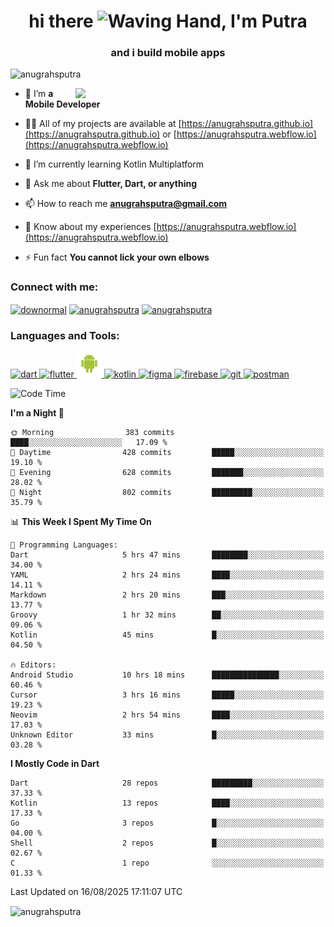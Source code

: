 

<h1 align="center">hi there <img src="https://raw.githubusercontent.com/Tarikul-Islam-Anik/Animated-Fluent-Emojis/master/Emojis/Hand%20gestures/Waving%20Hand.png" alt="Waving Hand" width="40" height="40" />, I'm Putra</h1>
<h3 align="center">and i build mobile apps</h3>

<p align="left"> <img src="https://komarev.com/ghpvc/?username=anugrahsputra&label=Profile%20views&color=0e75b6&style=plastic" alt="anugrahsputra" /> </p>
<img align="right" width="400" src="https://user-images.githubusercontent.com/74038190/240815616-7b282ec6-fcc3-4600-90a7-2c3140549f58.gif"/>


- 🔭 I’m **a Mobile Developer**

- 👨‍💻 All of my projects are available at [https://anugrahsputra.github.io](https://anugrahsputra.github.io) or [https://anugrahsputra.webflow.io](https://anugrahsputra.webflow.io)

- 🌱 I’m currently learning Kotlin Multiplatform

- 💬 Ask me about **Flutter, Dart, or anything**

- 📫 How to reach me **anugrahsputra@gmail.com**

- 📄 Know about my experiences [https://anugrahsputra.webflow.io](https://anugrahsputra.webflow.io)

- ⚡ Fun fact **You cannot lick your own elbows**

<h3 align="left">Connect with me:</h3>
<p align="left">
<a href="https://twitter.com/downormal" target="blank"><img align="center" src="https://raw.githubusercontent.com/rahuldkjain/github-profile-readme-generator/master/src/images/icons/Social/twitter.svg" alt="downormal" height="30" width="40" /></a>
<a href="https://linkedin.com/in/anugrahsputra" target="blank"><img align="center" src="https://raw.githubusercontent.com/rahuldkjain/github-profile-readme-generator/master/src/images/icons/Social/linked-in-alt.svg" alt="anugrahsputra" height="30" width="40" /></a>
<a href="https://www.leetcode.com/anugrahsputra" target="blank"><img align="center" src="https://raw.githubusercontent.com/rahuldkjain/github-profile-readme-generator/master/src/images/icons/Social/leet-code.svg" alt="anugrahsputra" height="30" width="40" /></a>
</p>

<h3 align="left">Languages and Tools:</h3>
<p align="left"> <a href="https://dart.dev" target="_blank" rel="noreferrer"> <img src="https://www.vectorlogo.zone/logos/dartlang/dartlang-icon.svg" alt="dart" width="40" height="40"/> </a>  <a href="https://flutter.dev" target="_blank" rel="noreferrer"> <img src="https://www.vectorlogo.zone/logos/flutterio/flutterio-icon.svg" alt="flutter" width="40" height="40"/> </a> <a href="https://developer.android.com" target="_blank" rel="noreferrer"> <img src="https://raw.githubusercontent.com/devicons/devicon/master/icons/android/android-original-wordmark.svg" alt="android" width="40" height="40"/> </a> <a href="https://kotlinlang.org" target="_blank" rel="noreferrer"> <img src="https://www.vectorlogo.zone/logos/kotlinlang/kotlinlang-icon.svg" alt="kotlin" width="40" height="40"/> </a><a href="https://www.figma.com/" target="_blank" rel="noreferrer"> <img src="https://www.vectorlogo.zone/logos/figma/figma-icon.svg" alt="figma" width="40" height="40"/> </a> <a href="https://firebase.google.com/" target="_blank" rel="noreferrer"> <img src="https://www.vectorlogo.zone/logos/firebase/firebase-icon.svg" alt="firebase" width="40" height="40"/> </a><a href="https://git-scm.com/" target="_blank" rel="noreferrer"> <img src="https://www.vectorlogo.zone/logos/git-scm/git-scm-icon.svg" alt="git" width="40" height="40"/> </a> <a href="https://postman.com" target="_blank" rel="noreferrer"> <img src="https://www.vectorlogo.zone/logos/getpostman/getpostman-icon.svg" alt="postman" width="40" height="40"/> </a> </p>




<!--START_SECTION:waka-->
![Code Time](http://img.shields.io/badge/Code%20Time-1%2C789%20hrs%2039%20mins-blue)

**I'm a Night 🦉** 

```text
🌞 Morning                383 commits         ████░░░░░░░░░░░░░░░░░░░░░   17.09 % 
🌆 Daytime                428 commits         █████░░░░░░░░░░░░░░░░░░░░   19.10 % 
🌃 Evening                628 commits         ███████░░░░░░░░░░░░░░░░░░   28.02 % 
🌙 Night                  802 commits         █████████░░░░░░░░░░░░░░░░   35.79 % 
```


📊 **This Week I Spent My Time On** 

```text
💬 Programming Languages: 
Dart                     5 hrs 47 mins       ████████░░░░░░░░░░░░░░░░░   34.00 % 
YAML                     2 hrs 24 mins       ████░░░░░░░░░░░░░░░░░░░░░   14.11 % 
Markdown                 2 hrs 20 mins       ███░░░░░░░░░░░░░░░░░░░░░░   13.77 % 
Groovy                   1 hr 32 mins        ██░░░░░░░░░░░░░░░░░░░░░░░   09.06 % 
Kotlin                   45 mins             █░░░░░░░░░░░░░░░░░░░░░░░░   04.50 % 

🔥 Editors: 
Android Studio           10 hrs 18 mins      ███████████████░░░░░░░░░░   60.46 % 
Cursor                   3 hrs 16 mins       █████░░░░░░░░░░░░░░░░░░░░   19.23 % 
Neovim                   2 hrs 54 mins       ████░░░░░░░░░░░░░░░░░░░░░   17.03 % 
Unknown Editor           33 mins             █░░░░░░░░░░░░░░░░░░░░░░░░   03.28 % 
```

**I Mostly Code in Dart** 

```text
Dart                     28 repos            █████████░░░░░░░░░░░░░░░░   37.33 % 
Kotlin                   13 repos            ████░░░░░░░░░░░░░░░░░░░░░   17.33 % 
Go                       3 repos             █░░░░░░░░░░░░░░░░░░░░░░░░   04.00 % 
Shell                    2 repos             █░░░░░░░░░░░░░░░░░░░░░░░░   02.67 % 
C                        1 repo              ░░░░░░░░░░░░░░░░░░░░░░░░░   01.33 % 
```




 Last Updated on 16/08/2025 17:11:07 UTC
<!--END_SECTION:waka-->

<img align="center" src="https://user-images.githubusercontent.com/74038190/212744287-14f66c13-5458-40dc-9244-8ff533fc8f4a.gif" alt="anugrahsputra" />
